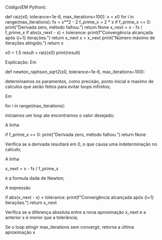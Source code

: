 Código(EM Python):

def raiz(x0, tolerance=1e-6, max_iterations=100):
    x = x0
    for i in range(max_iterations):
        fx = x**2 - 2
        f_prime_x = 2 * x
        if f_prime_x == 0:
            print("Derivada zero, método falhou.")
            return None
        x_next = x - fx / f_prime_x
        if abs(x_next - x) < tolerance:
            print(f"Convergência alcançada após {i+1} iterações.")
            return x_next
        x = x_next
    print("Número máximo de iterações atingido.")
    return x

x0 = 1.5
result = raiz(x0)
print(result)



Explicação: Em

def newton_raphson_sqrt2(x0, tolerance=1e-6, max_iterations=100):

determinamos os paramentos, como precisão, ponto inicial e maximo de calculos que serão feitos para evitar loops infinitos;

Em 

for i in range(max_iterations):

iniciamos um loop ate encontramos o valor desejado;

A linha 

  if f_prime_x == 0:
            print("Derivada zero, método falhou.")
            return None

Verifica se a derivada resultará em 0, o que causa uma indeterminação no calculo;

A linha 

 x_next = x - fx / f_prime_x

é a formula dada de Newton;

A expressão

if abs(x_next - x) < tolerance:
            print(f"Convergência alcançada após {i+1} iterações.")
            return x_next

Verifica se a diferença absoluta entre a nova aproximação x_next e a anterior x é menor que a tolerância;


Se o loop atingir max_iterations sem convergir,  retorna a última aproximação x


